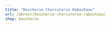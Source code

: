 ```yaml
---
title: "Boucherie Charcuterie Rabouteau"
url: /abrest/boucherie-charcuterie-rabouteau/
shop: boucherie
---
```

